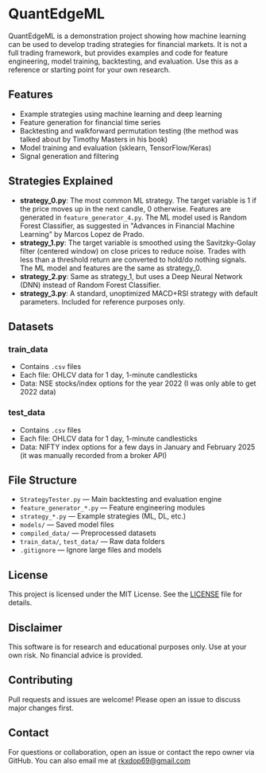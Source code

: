 # QuantEdgeML

QuantEdgeML is a demonstration project showing how machine learning can be used to develop trading strategies for financial markets. It is not a full trading framework, but provides examples and code for feature engineering, model training, backtesting, and evaluation. Use this as a reference or starting point for your own research.

## Features
- Example strategies using machine learning and deep learning
- Feature generation for financial time series
- Backtesting and walkforward permutation testing (the method was talked about by Timothy Masters in his book)
- Model training and evaluation (sklearn, TensorFlow/Keras)
- Signal generation and filtering

## Strategies Explained
- **strategy_0.py**: The most common ML strategy. The target variable is 1 if the price moves up in the next candle, 0 otherwise. Features are generated in `feature_generator_4.py`. The ML model used is Random Forest Classifier, as suggested in "Advances in Financial Machine Learning" by Marcos Lopez de Prado.
- **strategy_1.py**: The target variable is smoothed using the Savitzky-Golay filter (centered window) on close prices to reduce noise. Trades with less than a threshold return are converted to hold/do nothing signals. The ML model and features are the same as strategy_0.
- **strategy_2.py**: Same as strategy_1, but uses a Deep Neural Network (DNN) instead of Random Forest Classifier.
- **strategy_3.py**: A standard, unoptimized MACD+RSI strategy with default parameters. Included for reference purposes only.

## Datasets
### train_data
- Contains `.csv` files
- Each file: OHLCV data for 1 day, 1-minute candlesticks
- Data: NSE stocks/index options for the year 2022 (I was only able to get 2022 data)

### test_data
- Contains `.csv` files
- Each file: OHLCV data for 1 day, 1-minute candlesticks
- Data: NIFTY index options for a few days in January and February 2025 (it was manually recorded from a broker API)

## File Structure
- `StrategyTester.py` — Main backtesting and evaluation engine
- `feature_generator_*.py` — Feature engineering modules
- `strategy_*.py` — Example strategies (ML, DL, etc.)
- `models/` — Saved model files
- `compiled_data/` — Preprocessed datasets
- `train_data/`, `test_data/` — Raw data folders
- `.gitignore` — Ignore large files and models

## License
This project is licensed under the MIT License. See the [LICENSE](LICENSE) file for details.

## Disclaimer
This software is for research and educational purposes only. Use at your own risk. No financial advice is provided.

## Contributing
Pull requests and issues are welcome! Please open an issue to discuss major changes first.

## Contact
For questions or collaboration, open an issue or contact the repo owner via GitHub. You can also email me at rkxdop69@gmail.com

